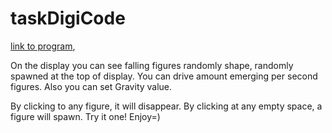 # taskDigiCode

[link to program](https://s0lm1r.github.io/taskDigiCode/),

On the display you can see falling figures randomly shape, randomly spawned at the top of display. You can drive amount emerging per second figures. Also you can set Gravity value.

By clicking to any figure, it will disappear. By clicking at any empty space, a figure will spawn. Try it one! Enjoy=)
